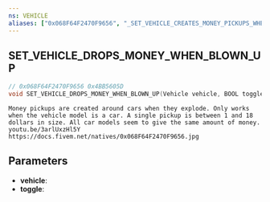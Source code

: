 ```yaml
---
ns: VEHICLE
aliases: ["0x068F64F2470F9656", "_SET_VEHICLE_CREATES_MONEY_PICKUPS_WHEN_EXPLODED"]
---
```

## SET_VEHICLE_DROPS_MONEY_WHEN_BLOWN_UP

```c
// 0x068F64F2470F9656 0x4BB5605D
void SET_VEHICLE_DROPS_MONEY_WHEN_BLOWN_UP(Vehicle vehicle, BOOL toggle);
```

```
Money pickups are created around cars when they explode. Only works when the vehicle model is a car. A single pickup is between 1 and 18 dollars in size. All car models seem to give the same amount of money.
youtu.be/3arlUxzHl5Y
https://docs.fivem.net/natives/0x068F64F2470F9656.jpg
```

## Parameters
* **vehicle**: 
* **toggle**: 


